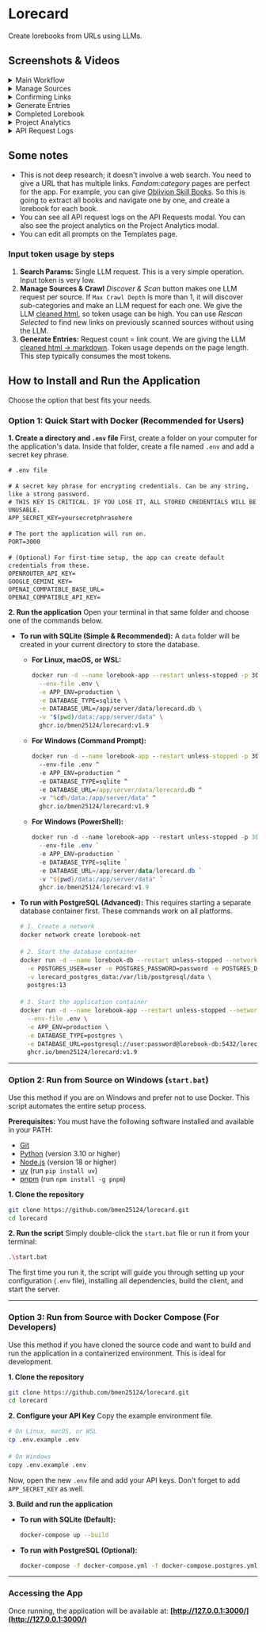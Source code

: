 # Lorecard

Create lorebooks from URLs using LLMs.

## Screenshots & Videos

<details>
  <summary>Main Workflow</summary>
  
  *A video demonstrating the main workflow of creating a lorebook from a URL*

https://github.com/user-attachments/assets/38f6dbd7-4975-47f1-8e4f-3e9319cce083

</details>

<details>
  <summary>Manage Sources</summary>
  
  ![Manage Sources](showcase/manage-sources.png)

  ![Manage Sources](showcase/edit-source.png)
  
</details>

<details>
  <summary>Confirming Links</summary>
  
  ![Confirming Links](showcase/confirm-links.png)
  
</details>

<details>
  <summary>Generate Entries</summary>
  
  ![Generate Entries](showcase/generate-entries.png)
  
</details>

<details>
  <summary>Completed Lorebook</summary>
  
  *The final generated lorebook, structured and ready for use.*
  
  ![Completed Lorebook](showcase/complete.png)
</details>

<details>
  <summary>Project Analytics</summary>
  
  ![Project Analytics](showcase/project-analytics.png)
  
</details>

<details>
  <summary>API Request Logs</summary>
  
  ![API Request Logs](showcase/api-request-logs.png)
  
</details>

## Some notes
- This is not deep research; it doesn't involve a web search. You need to give a URL that has multiple links. _Fandom:category_ pages are perfect for the app. For example, you can give [Oblivion Skill Books](https://elderscrolls.fandom.com/wiki/Category:Oblivion:_Skill_Books). So this is going to extract all books and navigate one by one, and create a lorebook for each book.
- You can see all API request logs on the API Requests modal. You can also see the project analytics on the Project Analytics modal.
- You can edit all prompts on the Templates page.

### Input token usage by steps
1. **Search Params:** Single LLM request. This is a very simple operation. Input token is very low.
2. **Manage Sources & Crawl** _Discover & Scan_ button makes one LLM request per source. If `Max Crawl Depth` is more than 1, it will discover sub-categories and make an LLM request for each one. We give the LLM [cleaned html](https://github.com/bmen25124/lorecard/blob/main/server/src/services/scraper.py#L8), so token usage can be high. You can use _Rescan Selected_ to find new links on previously scanned sources without using the LLM.
3. **Generate Entries:** Request count = link count. We are giving the LLM [cleaned html -> markdown](https://github.com/bmen25124/lorecard/blob/main/server/src/services/scraper.py#L111). Token usage depends on the page length. This step typically consumes the most tokens.

## How to Install and Run the Application

Choose the option that best fits your needs.

### Option 1: Quick Start with Docker (Recommended for Users)

**1. Create a directory and `.env` file**
First, create a folder on your computer for the application's data. Inside that folder, create a file named `.env` and add a secret key phrase.

```env
# .env file

# A secret key phrase for encrypting credentials. Can be any string, like a strong password.
# THIS KEY IS CRITICAL. IF YOU LOSE IT, ALL STORED CREDENTIALS WILL BE UNUSABLE.
APP_SECRET_KEY=yoursecretphrasehere

# The port the application will run on.
PORT=3000

# (Optional) For first-time setup, the app can create default credentials from these.
OPENROUTER_API_KEY=
GOOGLE_GEMINI_KEY=
OPENAI_COMPATIBLE_BASE_URL=
OPENAI_COMPATIBLE_API_KEY=
```

**2. Run the application**
Open your terminal in that same folder and choose one of the commands below.

*   **To run with SQLite (Simple & Recommended):**
    A `data` folder will be created in your current directory to store the database.

    *   **For Linux, macOS, or WSL:**
        ```bash
        docker run -d --name lorebook-app --restart unless-stopped -p 3000:3000 \
          --env-file .env \
          -e APP_ENV=production \
          -e DATABASE_TYPE=sqlite \
          -e DATABASE_URL=/app/server/data/lorecard.db \
          -v "$(pwd)/data:/app/server/data" \
          ghcr.io/bmen25124/lorecard:v1.9
        ```

    *   **For Windows (Command Prompt):**
        ```cmd
        docker run -d --name lorebook-app --restart unless-stopped -p 3000:3000 ^
          --env-file .env ^
          -e APP_ENV=production ^
          -e DATABASE_TYPE=sqlite ^
          -e DATABASE_URL=/app/server/data/lorecard.db ^
          -v "%cd%/data:/app/server/data" ^
          ghcr.io/bmen25124/lorecard:v1.9
        ```
        
    *   **For Windows (PowerShell):**
        ```powershell
        docker run -d --name lorebook-app --restart unless-stopped -p 3000:3000 `
          --env-file .env `
          -e APP_ENV=production `
          -e DATABASE_TYPE=sqlite `
          -e DATABASE_URL=/app/server/data/lorecard.db `
          -v "${pwd}/data:/app/server/data" `
          ghcr.io/bmen25124/lorecard:v1.9
        ```

*   **To run with PostgreSQL (Advanced):**
    This requires starting a separate database container first. These commands work on all platforms.

    ```bash
    # 1. Create a network
    docker network create lorebook-net

    # 2. Start the database container
    docker run -d --name lorebook-db --restart unless-stopped --network lorebook-net \
      -e POSTGRES_USER=user -e POSTGRES_PASSWORD=password -e POSTGRES_DB=lorecard \
      -v lorecard_postgres_data:/var/lib/postgresql/data \
      postgres:13

    # 3. Start the application container
    docker run -d --name lorebook-app --restart unless-stopped --network lorebook-net -p 3000:3000 \
      --env-file .env \
      -e APP_ENV=production \
      -e DATABASE_TYPE=postgres \
      -e DATABASE_URL=postgresql://user:password@lorebook-db:5432/lorecard \
      ghcr.io/bmen25124/lorecard:v1.9
    ```

---

### Option 2: Run from Source on Windows (`start.bat`)

Use this method if you are on Windows and prefer not to use Docker. This script automates the entire setup process.

**Prerequisites:**
You must have the following software installed and available in your PATH:
-   [Git](https://git-scm.com/downloads)
-   [Python](https://www.python.org/downloads/) (version 3.10 or higher)
-   [Node.js](https://nodejs.org/) (version 18 or higher)
-   [uv](https://github.com/astral-sh/uv) (run `pip install uv`)
-   [pnpm](https://pnpm.io/installation) (run `npm install -g pnpm`)

**1. Clone the repository**
```bash
git clone https://github.com/bmen25124/lorecard.git
cd lorecard
```

**2. Run the script**
Simply double-click the `start.bat` file or run it from your terminal:
```bash
.\start.bat
```
The first time you run it, the script will guide you through setting up your configuration (`.env` file), installing all dependencies, build the client, and start the server.

---

### Option 3: Run from Source with Docker Compose (For Developers)

Use this method if you have cloned the source code and want to build and run the application in a containerized environment. This is ideal for development.

**1. Clone the repository**
```bash
git clone https://github.com/bmen25124/lorecard.git
cd lorecard
```

**2. Configure your API Key**
Copy the example environment file.
```bash
# On Linux, macOS, or WSL
cp .env.example .env

# On Windows
copy .env.example .env
```
Now, open the new `.env` file and add your API keys. Don't forget to add `APP_SECRET_KEY` as well.

**3. Build and run the application**

*   **To run with SQLite (Default):**
    ```bash
    docker-compose up --build
    ```

*   **To run with PostgreSQL (Optional):**
    ```bash
    docker-compose -f docker-compose.yml -f docker-compose.postgres.yml up --build
    ```

---

### Accessing the App

Once running, the application will be available at:
**[http://127.0.0.1:3000/](http://127.0.0.1:3000/)**
